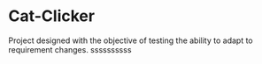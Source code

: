 # Cat-Clicker
Project designed with the objective of testing the ability to adapt to requirement changes. ssssssssss
